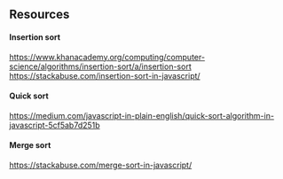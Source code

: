 ## Resources

#### Insertion sort

https://www.khanacademy.org/computing/computer-science/algorithms/insertion-sort/a/insertion-sort
https://stackabuse.com/insertion-sort-in-javascript/

#### Quick sort

https://medium.com/javascript-in-plain-english/quick-sort-algorithm-in-javascript-5cf5ab7d251b

#### Merge sort

https://stackabuse.com/merge-sort-in-javascript/
